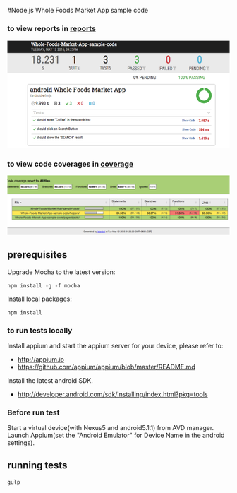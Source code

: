 #Node.js Whole Foods Market App sample code

### to view reports in [reports](https://github.com/unbug/Whole-Foods-Market-App-sample-code/blob/master/reports/)

![Reports.](https://github.com/unbug/Whole-Foods-Market-App-sample-code/blob/master/assets/reports.png)

### to view code coverages in [coverage](https://github.com/unbug/Whole-Foods-Market-App-sample-code/blob/master/coverage/)

![coverage.](https://github.com/unbug/Whole-Foods-Market-App-sample-code/blob/master/assets/coverage.png)

## prerequisites

Upgrade Mocha to the latest version:

```
npm install -g -f mocha
```

Install local packages:

```
npm install
```

### to run tests locally

Install appium and start the appium server for your device, please refer to:

- http://appium.io
- https://github.com/appium/appium/blob/master/README.md

Install the latest android SDK.
- http://developer.android.com/sdk/installing/index.html?pkg=tools

### Before run test
Start a virtual device(with Nexus5 and android5.1.1) from AVD manager.
Launch Appium(set the "Android Emulator" for Device Name in the android settings).

## running tests

```
gulp
```
